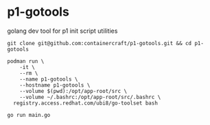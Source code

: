 # p1-gotools
golang dev tool for p1 init script utilities
```
git clone git@github.com:containercraft/p1-gotools.git && cd p1-gotools    
```
```
podman run \
    -it \
    --rm \
    --name p1-gotools \
    --hostname p1-gotools \
    --volume $(pwd):/opt/app-root/src \
    --volume ~/.bashrc:/opt/app-root/src/.bashrc \
  registry.access.redhat.com/ubi8/go-toolset bash
```
```
go run main.go
```
